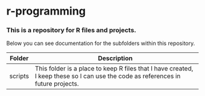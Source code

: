 # r-programming

### This is a repository for R files and projects. 
Below you can see documentation for the subfolders within this repository.

Folder | Description
------------- | -------------
scripts | This folder is a place to keep R files that I have created, I keep these so I can use the code as references in future projects.
